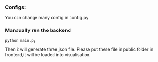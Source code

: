 ### Configs:

You can change many config in config.py


### Manaually run the backend

```bash
python main.py
```

Then it will generate three json file. Please put these file in public folder in frontend,it will be loaded into visualisation.


